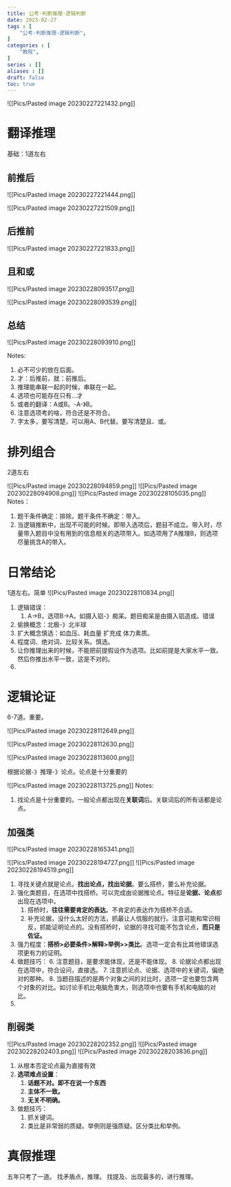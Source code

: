 ```yaml
---
title: 公考-判断推理-逻辑判断
date: 2023-02-27
tags : [
	"公考-判断推理-逻辑判断",
]
categories : [
	"教程",
]
series : []
aliases : []
draft: false
toc: true
---
```

![[Pics/Pasted image 20230227221432.png]]

# 翻译推理
基础：1道左右

## 前推后
![[Pics/Pasted image 20230227221444.png]]

![[Pics/Pasted image 20230227221509.png]]

## 后推前
![[Pics/Pasted image 20230227221833.png]]

## 且和或

![[Pics/Pasted image 20230228093517.png]]

![[Pics/Pasted image 20230228093539.png]]


## 总结

![[Pics/Pasted image 20230228093910.png]]

Notes:
1. 必不可少的放在后面。
2. 才：后推前，就：前推后。 
3. 推理能串联一起的时候，串联在一起。
4. 选项也可能存在只有...才
5. 或者的翻译：A或B。-A-》B。
7. 注意选项考的啥，符合还是不符合。
8. 字太多，要写清楚，可以用A、B代替。要写清楚且、或。

# 排列组合
2道左右

![[Pics/Pasted image 20230228094859.png]]
![[Pics/Pasted image 20230228094908.png]]
![[Pics/Pasted image 20230228105035.png]]
Notes：
1. 题干条件确定：排除。题干条件不确定：带入。
2. 当逻辑推断中，出现不可能的时候。即带入选项后，题目不成立。带入时，尽量带入题目中没有用到的信息相关的选项带入。如选项用了A推理B，则选项尽量挑含A的带入。

# 日常结论
1道左右。简单
![[Pics/Pasted image 20230228110834.png]]

1. 逻辑错误：
	1. A->B，选项B->A。如摄入铝-》痴呆。题目痴呆是由摄入铝造成。错误
2. 偷换概念：北极-》北半球
3. 扩大概念慎选：如血压、耗血量 扩充成 体力素质。
4. 程度词、绝对词、比较关系。慎选。 
5. 让你推理出来的时候，不能把前提假设作为选项。比如前提是大家水平一致。然后你推出水平一致，这是不对的。
6. 

# 逻辑论证
6-7道。重要。

![[Pics/Pasted image 20230228112649.png]]

![[Pics/Pasted image 20230228112630.png]]


![[Pics/Pasted image 20230228113600.png]]


根据论据-》推理-》论点。论点是十分重要的


![[Pics/Pasted image 20230228113725.png]]
Notes:
1. 找论点是十分重要的。一般论点都出现在**关联词**后。关联词后的所有话都是论点。



## 加强类
![[Pics/Pasted image 20230228165341.png]]

![[Pics/Pasted image 20230228194727.png]]
![[Pics/Pasted image 20230228194519.png]]


1. 寻找关键点就是论点。**找出论点，找出论据**。要么搭桥，要么补充论据。
2. 强化类题目，在选项中找搭桥。可以完成由论据推论点。特征是**论据、论点**都出现在选项中。
	1. 搭桥时，**往往需要肯定的表达**。不肯定的表达作为搭桥不合适。
	2. 补充论据，没什么太好的方法，抓最让人信服的就行。注意可能和常识相反，抓能证明论点的。没有搭桥时，论据的寻找可能不包含论点，**而只是佐证。**
3. 强力程度：**搭桥>必要条件>解释>举例>>类比**。选项一定会有比其他错误选项更有力的证明。
4. 做题技巧：
	6. 注意题目，是要求能体现，还是不能体现。
	8. 论据论点都出现在选项中，符合设问，直接选。
	7. 注意抓论点、论据、选项中的关键词，偏绝对的那种。
	8. 当题目描述的是两个对象之间的对比时，选项一定也要包含两个对象的对比。如讨论手机比电脑危害大，则选项中也要有手机和电脑的对比。
5. 


## 削弱类

![[Pics/Pasted image 20230228202352.png]]
![[Pics/Pasted image 20230228202403.png]]
![[Pics/Pasted image 20230228203836.png]]
1. 从根本否定论点最为直接有效
2. **选项难点设置**：
	1. **话题不对。即不在说一个东西**
	2. **主体不一致。**
	3. **无关不明确。**
3. 做题技巧：
	1. 抓关键词。
	2. 类比是非常弱的质疑。举例则是强质疑。区分类比和举例。
# 真假推理
五年只考了一道。
找矛盾点，推理。
找提及、出现最多的，进行推理。